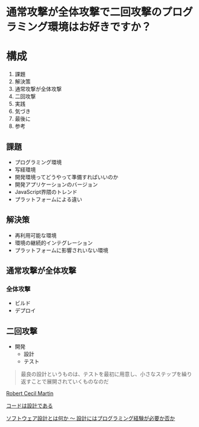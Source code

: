 # 通常攻撃が全体攻撃で二回攻撃のプログラミング環境はお好きですか？

# 構成
1. 課題
1. 解決策
1. 通常攻撃が全体攻撃
1. 二回攻撃
1. 実践
1. 気づき
1. 最後に
1. 参考

## 課題
+ プログラミング環境
+ 写経環境
+ 開発環境ってどうやって準備すればいいのか
+ 開発アプリケーションのバージョン
+ JavaScript界隈のトレンド
+ プラットフォームによる違い

## 解決策
+ 再利用可能な環境
+ 環境の継続的インテグレーション
+ プラットフォームに影響されいない環境

## 通常攻撃が全体攻撃
### 全体攻撃
+ ビルド
+ デプロイ

## 二回攻撃
+ 開発
  + 設計    
  + テスト  

 > 最良の設計というものは、テストを最初に用意し、小さなステップを繰り返すことで展開されていくものなのだ

 [Robert Cecil Martin](https://en.wikipedia.org/wiki/Robert_Cecil_Martin)

[ コードは設計である](http://xn--97-273ae6a4irb6e2hsoiozc2g4b8082p.com/%E3%82%A8%E3%83%83%E3%82%BB%E3%82%A4/%E3%82%B3%E3%83%BC%E3%83%88%E3%82%99%E3%81%AF%E8%A8%AD%E8%A8%88%E3%81%A6%E3%82%99%E3%81%82%E3%82%8B)

[ソフトウェア設計とは何か 〜 設計にはプログラミング経験が必要か否か](http://kuranuki.sonicgarden.jp/2013/01/post-109.html)

